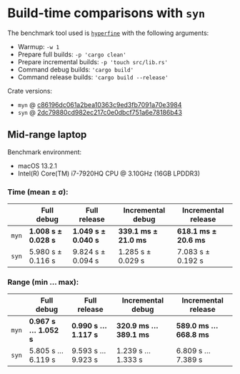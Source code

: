 # Build-time comparisons with `syn`

The benchmark tool used is [`hyperfine`](https://github.com/sharkdp/hyperfine) with the following arguments:

- Warmup: `-w 1`
- Prepare full builds: `-p 'cargo clean'`
- Prepare incremental builds: `-p 'touch src/lib.rs'`
- Command debug builds: `'cargo build'`
- Command release builds: `'cargo build --release'`

Crate versions:

- `myn` @ [c86196dc061a2bea10363c9ed3fb7091a70e3984](https://github.com/parasyte/myn/commit/c86196dc061a2bea10363c9ed3fb7091a70e3984)
- `syn` @ [2dc79880cd982ec217c0e0dbcf751a6e78186b43](https://github.com/dtolnay/syn/commit/2dc79880cd982ec217c0e0dbcf751a6e78186b43)

## Mid-range laptop

Benchmark environment:

- macOS 13.2.1
- Intel(R) Core(TM) i7-7920HQ CPU @ 3.10GHz (16GB LPDDR3)

### Time (mean ± σ):

|       | Full debug            | Full release          | Incremental debug       | Incremental release    |
|-------|-----------------------|-----------------------|-------------------------|------------------------|
| `myn` | **1.008 s ± 0.028 s** | **1.049 s ± 0.040 s** | **339.1 ms ±  21.0 ms** | **618.1 ms ± 20.6 ms** |
| `syn` |   5.980 s ± 0.116 s   |   9.824 s ± 0.094 s   |   1.285 s ± 0.029 s     |   7.083 s ± 0.192 s    |

### Range (min … max):

|       | Full debug            | Full release          | Incremental debug       | Incremental release     |
|-------|-----------------------|-----------------------|-------------------------|-------------------------|
| `myn` | **0.967 s … 1.052 s** | **0.990 s … 1.117 s** | **320.9 ms … 389.1 ms** | **589.0 ms … 668.8 ms** |
| `syn` |   5.805 s … 6.119 s   |   9.593 s … 9.923 s   |   1.239 s …  1.333 s    |   6.809 s …  7.389 s    |
